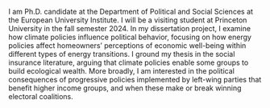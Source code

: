 I am Ph.D. candidate at the Department of Political and Social Sciences at the European University Institute. I will be a visiting student at Princeton University in the fall semester 2024. In my dissertation project, I examine how climate policies influence political behavior, focusing on how energy policies affect homeowners’ perceptions of economic well-being within different types of energy transitions. I ground my thesis in the social insurance literature, arguing that climate policies enable some groups to build ecological wealth. More broadly, I am interested in the political consequences of progressive policies implemented by left-wing parties that benefit higher income groups, and when these make or break winning electoral coalitions.

